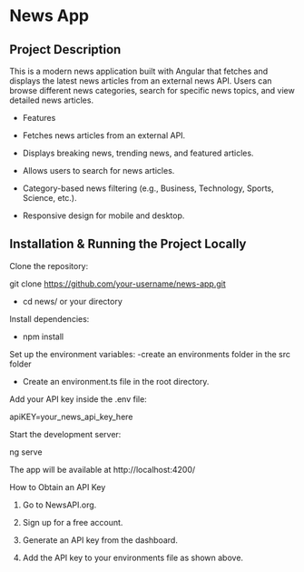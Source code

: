 # News App

## Project Description

This is a modern news application built with Angular that fetches and displays the latest news articles from an external news API. Users can browse different news categories, search for specific news topics, and view detailed news articles.

- Features

- Fetches news articles from an external API.

- Displays breaking news, trending news, and featured articles.

- Allows users to search for news articles.

- Category-based news filtering (e.g., Business, Technology, Sports, Science, etc.).

- Responsive design for mobile and desktop.

## Installation & Running the Project Locally

Clone the repository:

git clone https://github.com/your-username/news-app.git
- cd news/ or your directory

Install dependencies:

- npm install

Set up the environment variables:
-create an environments folder in the src folder

- Create an environment.ts file in the root directory.

Add your API key inside the .env file:

apiKEY=your_news_api_key_here

Start the development server:

ng serve

The app will be available at http://localhost:4200/

How to Obtain an API Key

1. Go to NewsAPI.org.

2. Sign up for a free account.

3. Generate an API key from the dashboard.

4. Add the API key to your environments file as shown above.
